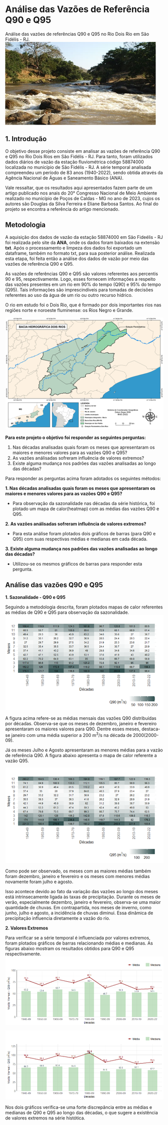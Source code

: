 # Análise das Vazões de Referência Q90 e Q95
Análise das vazões de referências Q90 e Q95 no Rio Dois Rio em São Fidélis - RJ.
![Alt text](https://github.com/douglassferreira/Analise-de-Vaz-es-Q90-e-Q95/blob/main/img/Rio-Dois-Rios-em-Sao-Fidelis-1.jpg)

## 1. Introdução
O objetivo desse projeto consiste em analisar as vazões de referência Q90 e Q95 no Rio Dois Rios em São Fidélis - RJ. Para tanto, foram utilizados dados diários de vazão da estação fluviométrica código 58874000 localizada no município de São Fidélis - RJ. A série temporal analisada compreendeu um período de 83 anos (1940-2022), sendo obtida através da Agência Nacional de Águas e Saneamento Básico (ANA).

Vale ressaltar, que os resultados aqui apresentados fazem parte de um artigo publicado nos anais do 20° Congresso Nacional de Meio Ambiente realizado no município de Poços de Caldas - MG no ano de 2023, cujos os autores são Douglas da Silva Ferreira e Eliane Barbosa Santos. Ao final do projeto se encontra a referência do artigo mencionado.

## Metodologia
A aquisição dos dados de vazão da estação 58874000 em São Fideélis - RJ foi realizada pelo site da **ANA**, onde os dados foram baixados na extensão **txt**. Após o processamento e limpeza dos dados foi exportado um dataframe, também no formato txt, para sua posterior análise. Realizada esta etapa, foi feita então a análise dos dados de vazão por meio das vazões de referência Q90 e Q95.

As vazões de referências Q90 e Q95 são valores referentes aos percentis 90 e 95, respectivamente. Logo, esses fornecem informações a respeito das vazões presentes em um rio em 90% do tempo (Q90) e 95% do tempo (Q95). Tais informações são imprescindíveis para tomadas de decisões referentes ao uso da água de um rio ou outro recurso hídrico.   

O rio em estudo foi o Dois Rio, que é formado por dois importantes rios nas regiões norte e noroeste fluminense: os Rios Negro e Grande.

![](https://github.com/douglassferreira/Analise-de-Vaz-es-Q90-e-Q95/blob/main/img/Bacia%20Dois%20Rios.png)

**Para este projeto o objetivo foi responder as seguintes perguntas:**
1. Nas décadas analisadas quais foram os meses que apresentaram os maiores e menores valores para as vazões Q90 e Q95?
1. As vazões análisadas sofreram influência de valores extremos?
1. Existe alguma mudança nos padrões das vazões analisadas ao longo das décadas?

Para responder as perguntas acima foram adotados os seguintes métodos:

**1. Nas décadas analisadas quais foram os meses que apresentaram os maiores e menores valores para as vazões Q90 e Q95?**
- Para observação da sazonalidade nas décadas da série histórica, foi plotado um mapa de calor(heatmap) com as médias das vazões Q90 e Q95.
  
**2. As vazões análisadas sofreram influência de valores extremos?**
  - Para esta análise foram plotados dois gráficos de barras (para Q90 e Q95) com suas respectivas médias e medianas em cada década.

**3. Existe alguma mudança nos padrões das vazões analisadas ao longo das décadas?**
  - Utilizou-se os mesmos gráficos de barras para responder esta pergunta. 

## Análise das vazões Q90 e Q95
**1. Sazonalidade - Q90 e Q95** 

Seguindo a metodologia descrita, foram plotados mapas de calor referentes as médias de Q90 e Q95 para observação da sazonalidade. 
![](https://github.com/douglassferreira/Analise-de-Vaz-es-Q90-e-Q95/blob/main/img/Heatmap_90.png)

A figura acima refere-se as médias mensais das vazões Q90 distribuídas por décadas. Observa-se que os meses de dezembro, janeiro e fevereiro apresentaram os maiores valores para Q90. Dentre esses meses, destaca-se janeiro com uma média superior a 200 m<sup>3</sup>/s na década de 2000(2000-09).  

Já os meses Julho e Agosto apresentaram as menores médias para a vazão de referência Q90. A figura abaixo apresenta o mapa de calor referente a vazão Q95. 

![](https://github.com/douglassferreira/Analise-de-Vaz-es-Q90-e-Q95/blob/main/img/Heatmap_Q95.png)

Como pode ser observado, os meses com as maiores médias também foram dezembro, janeiro e fevereiro e os meses com menores médias novamente foram julho e agosto. 

Isso acontece devido ao fato da variação das vazões ao longo dos meses está intrinsecamente ligada às taxas de precipitação. Durante os meses de verão, especialmente dezembro, janeiro e fevereiro, observa-se uma maior quantidade de chuvas. Em contrapartida, nos meses de inverno, como junho, julho e agosto, a incidência de chuvas diminui. Essa dinâmica de precipitação influencia diretamente a vazão do rio.

**2. Valores Extremos**

Para verificar se a série temporal é influenciada por valores extremos, foram plotados gráficos de barras relacionando médias e medianas. As figuras abaixo mostram os resultados obtidos para Q90 e Q95 respectivamente. 
![](https://github.com/douglassferreira/Analise-de-Vaz-es-Q90-e-Q95/blob/main/img/Mensal_Q90.png)

![](https://github.com/douglassferreira/Analise-de-Vaz-es-Q90-e-Q95/blob/main/img/Mensa_Q95.png)

Nos dois gráficos verifica-se uma forte discrepância entre as médias e medianas de Q90 e Q95 ao longo das décadas, o que sugere a existência de valores extremos na série histótica.  

